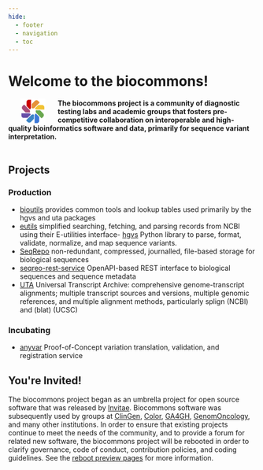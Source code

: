 ```yaml
---
hide:
  - footer
  - navigation
  - toc
---
```


# Welcome to the biocommons!

<img width="10%" src="images/logo.svg" style="float: left; margin: 0 25px 0 25px;">

<b>The biocommons project is a community of diagnostic testing labs and academic
groups that fosters pre-competitive collaboration on interoperable and
high-quality bioinformatics software and data, primarily  for sequence variant
interpretation.</b>

<div style="padding-top: 3px; clear: both"/>

## Projects

### Production

- [bioutils](https://github.com/biocommons/bioutils) provides common tools and lookup tables used
  primarily by the hgvs and uta packages
- [eutils](https://github.com/biocommons/eutils) simplified searching, fetching, and parsing records
  from NCBI using their E-utilities interface- [hgvs](https://github.com/biocommons/hgvs) Python
  library to parse, format, validate, normalize, and map sequence variants.
- [SeqRepo](https://github.com/biocommons/biocommons.seqrepo) non-redundant, compressed, journalled,
  file-based storage for biological sequences
- [seqreo-rest-service](https://github.com/biocommons/seqrepo-rest-service) OpenAPI-based REST
  interface to biological sequences and sequence metadata
- [UTA](https://github.com/biocommons/uta) Universal Transcript Archive: comprehensive
  genome-transcript alignments; multiple transcript sources and versions, multiple genomic
  references, and multiple alignment methods, particularly splign (NCBI) and (blat) (UCSC)

### Incubating

- [anyvar](https://github.com/biocommons/anyvar) Proof-of-Concept variation translation, validation,
  and registration service

## You're Invited!

The biocommons project began as an umbrella project for open source software that was released by
[Invitae](https://invitae.com/). Biocommons software was subsequently used by groups at
[ClinGen](https://clinicalgenome.org/), [Color](https://color.com/), [GA4GH](https://ga4gh.org/),
[GenomOncology](https://genomoncology.com/), and many other institutions.  In order to ensure that
existing projects continue to meet the needs of the community, and to provide a forum for related
new software, the biocommons project will be rebooted in order to clarify governance, code of
conduct, contribution policies, and coding guidelines. See the [reboot preview pages](reboot/) for
more information.
